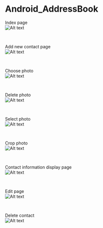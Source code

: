 # Android_AddressBook

Index page
<br/>
![Alt text](Appearance/1.png?raw=false "")

<br/>

Add new contact page
<br/>
![Alt text](Appearance/2.png?raw=false "")

<br/>

Choose photo
<br/>
![Alt text](Appearance/3.png?raw=false "")

<br/>

Delete photo
<br/>
![Alt text](Appearance/4.png?raw=false "")

<br/>

Select photo
<br/>
![Alt text](Appearance/5.png?raw=false "")

<br/>

Crop photo
<br/>
![Alt text](Appearance/6.png?raw=false "")

<br/>

Contact information display page
<br/>
![Alt text](Appearance/7.png?raw=false "")

<br/>

Edit page
<br/>
![Alt text](Appearance/8.png?raw=false "")

<br/>

Delete contact
<br/>
![Alt text](Appearance/9.png?raw=false "")

<br/>
